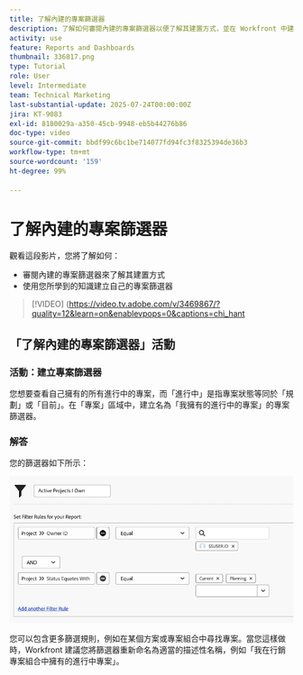 ```yaml
---
title: 了解內建的專案篩選器
description: 了解如何審閱內建的專案篩選器以便了解其建置方式，並在 Workfront 中建立自己的專案篩選器。
activity: use
feature: Reports and Dashboards
thumbnail: 336817.png
type: Tutorial
role: User
level: Intermediate
team: Technical Marketing
last-substantial-update: 2025-07-24T00:00:00Z
jira: KT-9083
exl-id: 8180029a-a350-45cb-9948-eb5b44276b86
doc-type: video
source-git-commit: bbdf99c6bc1be714077fd94fc3f8325394de36b3
workflow-type: tm+mt
source-wordcount: '159'
ht-degree: 99%

---
```


# 了解內建的專案篩選器

觀看這段影片，您將了解如何：

* 審閱內建的專案篩選器來了解其建置方式
* 使用您所學到的知識建立自己的專案篩選器

>[!VIDEO] (https://video.tv.adobe.com/v/3469867/?quality=12&learn=on&enablevpops=0&captions=chi_hant

## 「了解內建的專案篩選器」活動


### 活動：建立專案篩選器

您想要查看自己擁有的所有進行中的專案，而「進行中」是指專案狀態等同於「規劃」或「目前」。在「專案」區域中，建立名為「我擁有的進行中的專案」的專案篩選器。

### 解答

您的篩選器如下所示：

![影像顯示建立專案篩選器的畫面](assets/opening-built-in-project-filters-1.png)

您可以包含更多篩選規則，例如在某個方案或專案組合中尋找專案。當您這樣做時，Workfront 建議您將篩選器重新命名為適當的描述性名稱，例如「我在行銷專案組合中擁有的進行中專案」。
